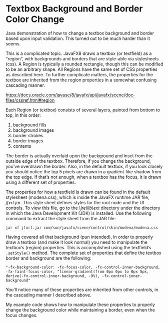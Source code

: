 # Textbox Background and Border Color Change

Java demonstration of how to change a textbox background and border based upon input validation. This turned out to be much harder than it seems.

This is a complicated topic. JavaFX8 draws a textbox (or textfield) as a “region”, with backgrounds and borders that are style-able via stylesheets (css). A Region is typically a rounded rectangle, though this can be modified to be an arbitrary shape. All Regions have the same set of CSS properties as described here. To further complicate matters, the properties for the textbox are inherited from the region properties in a somewhat confusing cascading manner.

  https://docs.oracle.com/javase/8/javafx/api/javafx/scene/doc-files/cssref.html#region

Each Region (or textbox) consists of several layers, painted from bottom to top, in this order:
1.	background fills
2.	background images
3.	border strokes
4.	border images
5.	contents

The border is actually overlaid upon the background and inset from the outside edge of the textbox. Therefore, if you change the background, you’ve overdrawn the border. Also, in the default textbox, if you look closely you should notice the top 5 pixels are drawn in a gradient-like shadow from the top edge. If that’s not enough, when a textbox has the focus, it is drawn using a different set of properties.

The properties for how a textfield is drawn can be found in the default stylesheet (modena.css), which is inside the JavaFX runtime JAR file, *jfxrt.jar*. This style sheet defines styles for the root node and the UI controls. To view this file, go to the *\jre\lib\ext* directory under the directory in which the Java Development Kit (JDK) is installed. Use the following command to extract the style sheet from the JAR file:

`jar xf jfxrt.jar com/sun/javafx/scene/control/skin/modena/modena.css`

Having covered all that background (pun intended), in order to properly draw a textbox (and make it look normal) you need to manipulate the textbox’s (region) properties. This is accomplished using the textfield’s `.setStyle()` method. The complete set of properties that define the textbox border and background are the following:

`
"-fx-background-color: -fx-focus-color, -fx-control-inner-background, -fx-faint-focus-color, "linear-gradient(from 0px 0px to 0px 5px, derive(-fx-control-inner-background, -9%), -fx-control-inner-background"
`

You’ll notice many of these properties are inherited from other controls, in the cascading manner I described above.

My example code shows how to manipulate these properties to properly change the background color while maintaining a border, even when the focus changes.
